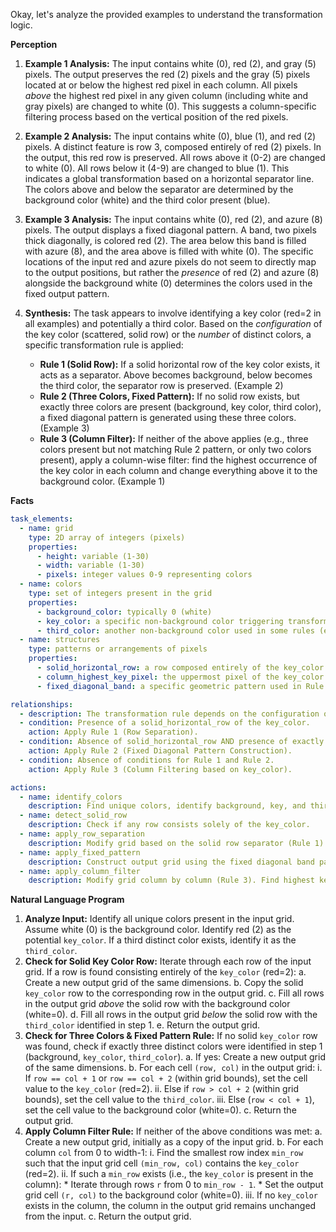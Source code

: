 Okay, let's analyze the provided examples to understand the transformation logic.

**Perception**

1.  **Example 1 Analysis:** The input contains white (0), red (2), and gray (5) pixels. The output preserves the red (2) pixels and the gray (5) pixels located at or below the highest red pixel in each column. All pixels *above* the highest red pixel in any given column (including white and gray pixels) are changed to white (0). This suggests a column-specific filtering process based on the vertical position of the red pixels.

2.  **Example 2 Analysis:** The input contains white (0), blue (1), and red (2) pixels. A distinct feature is row 3, composed entirely of red (2) pixels. In the output, this red row is preserved. All rows above it (0-2) are changed to white (0). All rows below it (4-9) are changed to blue (1). This indicates a global transformation based on a horizontal separator line. The colors above and below the separator are determined by the background color (white) and the third color present (blue).

3.  **Example 3 Analysis:** The input contains white (0), red (2), and azure (8) pixels. The output displays a fixed diagonal pattern. A band, two pixels thick diagonally, is colored red (2). The area below this band is filled with azure (8), and the area above is filled with white (0). The specific locations of the input red and azure pixels do not seem to directly map to the output positions, but rather the *presence* of red (2) and azure (8) alongside the background white (0) determines the colors used in the fixed output pattern.

4.  **Synthesis:** The task appears to involve identifying a key color (red=2 in all examples) and potentially a third color. Based on the *configuration* of the key color (scattered, solid row) or the *number* of distinct colors, a specific transformation rule is applied:
    *   **Rule 1 (Solid Row):** If a solid horizontal row of the key color exists, it acts as a separator. Above becomes background, below becomes the third color, the separator row is preserved. (Example 2)
    *   **Rule 2 (Three Colors, Fixed Pattern):** If no solid row exists, but exactly three colors are present (background, key color, third color), a fixed diagonal pattern is generated using these three colors. (Example 3)
    *   **Rule 3 (Column Filter):** If neither of the above applies (e.g., three colors present but not matching Rule 2 pattern, or only two colors present), apply a column-wise filter: find the highest occurrence of the key color in each column and change everything above it to the background color. (Example 1)

**Facts**


```yaml
task_elements:
  - name: grid
    type: 2D array of integers (pixels)
    properties:
      - height: variable (1-30)
      - width: variable (1-30)
      - pixels: integer values 0-9 representing colors
  - name: colors
    type: set of integers present in the grid
    properties:
      - background_color: typically 0 (white)
      - key_color: a specific non-background color triggering transformations (e.g., 2 (red))
      - third_color: another non-background color used in some rules (e.g., 1 (blue), 5 (gray), 8 (azure))
  - name: structures
    type: patterns or arrangements of pixels
    properties:
      - solid_horizontal_row: a row composed entirely of the key_color
      - column_highest_key_pixel: the uppermost pixel of the key_color within a column
      - fixed_diagonal_band: a specific geometric pattern used in Rule 2

relationships:
  - description: The transformation rule depends on the configuration of the key_color and the number/identity of colors present.
  - condition: Presence of a solid_horizontal_row of the key_color.
    action: Apply Rule 1 (Row Separation).
  - condition: Absence of solid_horizontal_row AND presence of exactly three distinct colors (background, key, third).
    action: Apply Rule 2 (Fixed Diagonal Pattern Construction).
  - condition: Absence of conditions for Rule 1 and Rule 2.
    action: Apply Rule 3 (Column Filtering based on key_color).

actions:
  - name: identify_colors
    description: Find unique colors, identify background, key, and third colors.
  - name: detect_solid_row
    description: Check if any row consists solely of the key_color.
  - name: apply_row_separation
    description: Modify grid based on the solid row separator (Rule 1). Fill above with background, below with third color, keep separator.
  - name: apply_fixed_pattern
    description: Construct output grid using the fixed diagonal band pattern (Rule 2) with key_color, third_color, and background_color.
  - name: apply_column_filter
    description: Modify grid column by column (Rule 3). Find highest key_color pixel, set pixels above to background.
```


**Natural Language Program**

1.  **Analyze Input:** Identify all unique colors present in the input grid. Assume white (0) is the background color. Identify red (2) as the potential `key_color`. If a third distinct color exists, identify it as the `third_color`.
2.  **Check for Solid Key Color Row:** Iterate through each row of the input grid. If a row is found consisting entirely of the `key_color` (red=2):
    a.  Create a new output grid of the same dimensions.
    b.  Copy the solid `key_color` row to the corresponding row in the output grid.
    c.  Fill all rows in the output grid *above* the solid row with the background color (white=0).
    d.  Fill all rows in the output grid *below* the solid row with the `third_color` identified in step 1.
    e.  Return the output grid.
3.  **Check for Three Colors & Fixed Pattern Rule:** If no solid `key_color` row was found, check if exactly three distinct colors were identified in step 1 (background, `key_color`, `third_color`).
    a.  If yes: Create a new output grid of the same dimensions.
    b.  For each cell `(row, col)` in the output grid:
        i.  If `row == col + 1` or `row == col + 2` (within grid bounds), set the cell value to the `key_color` (red=2).
        ii. Else if `row > col + 2` (within grid bounds), set the cell value to the `third_color`.
        iii. Else (`row < col + 1`), set the cell value to the background color (white=0).
    c.  Return the output grid.
4.  **Apply Column Filter Rule:** If neither of the above conditions was met:
    a.  Create a new output grid, initially as a copy of the input grid.
    b.  For each column `col` from 0 to width-1:
        i.  Find the smallest row index `min_row` such that the input grid cell `(min_row, col)` contains the `key_color` (red=2).
        ii. If such a `min_row` exists (i.e., the `key_color` is present in the column):
            *   Iterate through rows `r` from 0 to `min_row - 1`.
            *   Set the output grid cell `(r, col)` to the background color (white=0).
        iii. If no `key_color` exists in the column, the column in the output grid remains unchanged from the input.
    c.  Return the output grid.